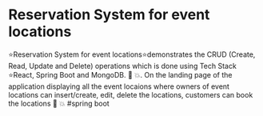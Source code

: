 # Reservation System for event locations
⭐Reservation System for event locations⭐demonstrates the CRUD (Create, Read, Update and Delete) operations which is done using Tech Stack ⭐React, Spring Boot and MongoDB. 💯 💥. 
On the landing page of the application displaying all the event locaions where owners of event locations can insert/create, edit, delete the locations, customers can book the locations 💯 💥
#spring boot
